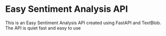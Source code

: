 # Easy Sentiment Analysis API 
This is an Easy Sentiment Analysis API created using FastAPI and TextBlob. The API is quiet fast and easy to use
